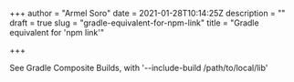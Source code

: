 +++
author = "Armel Soro"
date = 2021-01-28T10:14:25Z
description = ""
draft = true
slug = "gradle-equivalent-for-npm-link"
title = "Gradle equivalent for 'npm link'"

+++


See Gradle Composite Builds, with '--include-build /path/to/local/lib'

